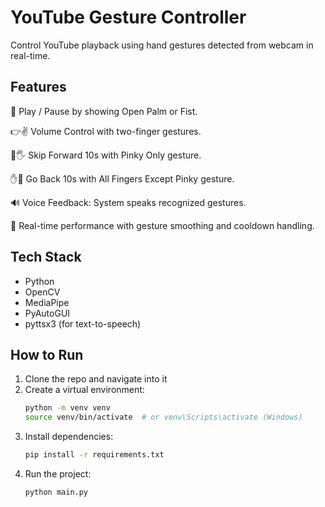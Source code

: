 # YouTube Gesture Controller

Control YouTube playback using hand gestures detected from webcam in real-time.

## Features

👋 Play / Pause by showing Open Palm or Fist.

👉✌️ Volume Control with two-finger gestures.

🤚🖐️ Skip Forward 10s with Pinky Only gesture.

✋🤏 Go Back 10s with All Fingers Except Pinky gesture.

🔊 Voice Feedback: System speaks recognized gestures.

🚀 Real-time performance with gesture smoothing and cooldown handling.

## Tech Stack

- Python
- OpenCV
- MediaPipe
- PyAutoGUI
- pyttsx3 (for text-to-speech)

## How to Run

1. Clone the repo and navigate into it
2. Create a virtual environment:
   ```bash
   python -m venv venv
   source venv/bin/activate  # or venv\Scripts\activate (Windows)
   ```
3. Install dependencies:
   ```bash
   pip install -r requirements.txt
   ```
4. Run the project:
   ```bash
   python main.py
   ```
